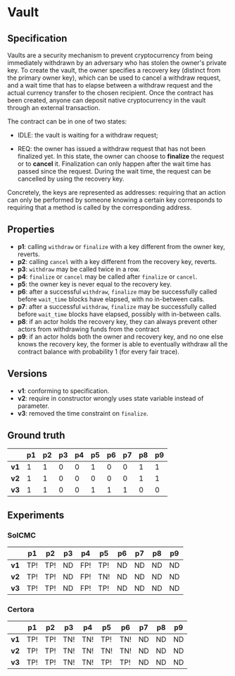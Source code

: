 
# Vault
## Specification
Vaults are a security mechanism to prevent cryptocurrency from being immediately withdrawn by an adversary who has stolen the owner's private key. To create the vault, the owner specifies a recovery key (distinct from the primary owner key), which can be used to cancel a withdraw request, and a wait time that has to elapse between a withdraw request and the actual currency transfer to the chosen recipient. Once the contract has been created, anyone can deposit native cryptocurrency in the vault through an external transaction.

The contract can be in one of two states:

- IDLE: the vault is waiting for a withdraw request;

- REQ: the owner has issued a withdraw request that has not been finalized yet. In this state, the owner can choose to **finalize** the request or to **cancel** it. Finalization can only happen after the wait time has passed since the request. During the wait time, the request can be cancelled by using the recovery key. 

Concretely, the keys are represented as addresses: requiring that an action can only be performed by someone knowing a certain key corresponds to requiring that a method is called by the corresponding address.

## Properties
- **p1**: calling `withdraw` or `finalize` with a key different from the owner key, reverts.
- **p2**: calling `cancel` with a key different from the recovery key, reverts.
- **p3**: `withdraw` may be called twice in a row.
- **p4**: `finalize` or `cancel` may be called after `finalize` or `cancel`.
- **p5**: the owner key is never equal to the recovery key.
- **p6**: after a successful `withdraw`, `finalize` may be successfully called before `wait_time` blocks have elapsed, with no in-between calls.
- **p7**: after a successful `withdraw`, `finalize` may be successfully called before `wait_time` blocks have elapsed, possibly with in-between calls.
- **p8**: if an actor holds the recovery key, they can always prevent other actors from withdrawing funds from the contract
- **p9**: if an actor holds both the owner and recovery key, and no one else knows the recovery key, the former is able to eventually withdraw all the contract balance with probability 1 (for every fair trace).

## Versions
- **v1**: conforming to specification.
- **v2**: require in constructor wrongly uses state variable instead of parameter.
- **v3**: removed the time constraint on `finalize`.

## Ground truth
|        | p1  | p2  | p3  | p4  | p5  | p6  | p7  | p8  | p9  |
|--------|-----|-----|-----|-----|-----|-----|-----|-----|-----|
| **v1** | 1   | 1   | 0   | 0   | 1   | 0   | 0   | 1   | 1   |
| **v2** | 1   | 1   | 0   | 0   | 0   | 0   | 0   | 1   | 1   |
| **v3** | 1   | 1   | 0   | 0   | 1   | 1   | 1   | 0   | 0   |


## Experiments

### SolCMC
|        | p1  | p2  | p3  | p4  | p5  | p6  | p7  | p8  | p9  |
|--------|-----|-----|-----|-----|-----|-----|-----|-----|-----|
| **v1** | TP! | TP! | ND  | FP! | TP! | ND  | ND  | ND  | ND  |
| **v2** | TP! | TP! | ND  | FP! | TN! | ND  | ND  | ND  | ND  |
| **v3** | TP! | TP! | ND  | FP! | TP! | ND  | ND  | ND  | ND  |

### Certora
|        | p1  | p2  | p3  | p4  | p5  | p6  | p7  | p8  | p9  |
|--------|-----|-----|-----|-----|-----|-----|-----|-----|-----|
| **v1** | TP! | TP! | TN! | TN! | TP! | TN! | ND  | ND  | ND  |
| **v2** | TP! | TP! | TN! | TN! | TN! | TN! | ND  | ND  | ND  |
| **v3** | TP! | TP! | TN! | TN! | TP! | TP! | ND  | ND  | ND  |
